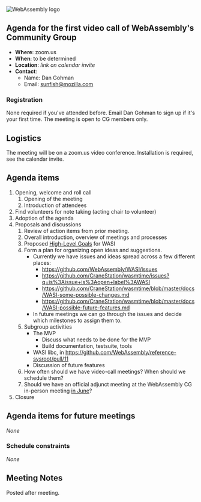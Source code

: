 ![WebAssembly logo](/images/WebAssembly.png)

## Agenda for the first video call of WebAssembly's Community Group

- **Where**: zoom.us
- **When**: to be determined
- **Location**: *link on calendar invite*
- **Contact**:
    - Name: Dan Gohman
    - Email: sunfish@mozilla.com

### Registration

None required if you've attended before. Email Dan Gohman to sign up if it's
your first time. The meeting is open to CG members only.

## Logistics

The meeting will be on a zoom.us video conference.
Installation is required, see the calendar invite.

## Agenda items

1. Opening, welcome and roll call
    1. Opening of the meeting
    1. Introduction of attendees
1. Find volunteers for note taking (acting chair to volunteer)
1. Adoption of the agenda
1. Proposals and discussions
    1. Review of action items from prior meeting.
    1. Overall introduction, overview of meetings and processes
    1. Proposed [High-Level Goals] for WASI
    1. Form a plan for organizing open ideas and suggestions.
        * Currently we have issues and ideas spread across a few different places:
           - https://github.com/WebAssembly/WASI/issues
           - https://github.com/CraneStation/wasmtime/issues?q=is%3Aissue+is%3Aopen+label%3AWASI
           - https://github.com/CraneStation/wasmtime/blob/master/docs/WASI-some-possible-changes.md
           - https://github.com/CraneStation/wasmtime/blob/master/docs/WASI-possible-future-features.md
        * In future meetings we can go through the issues and decide which
          milestones to assign them to.
    1. Subgroup activities
        * The MVP
           - Discuss what needs to be done for the MVP
           - Build documentation, testsuite, tools
        * WASI libc, in https://github.com/WebAssembly/reference-sysroot/pull/11
        * Discussion of future features
    1. How often should we have video-call meetings? When should we schedule them?
    1. Should we have an official adjunct meeting at the WebAssembly CG
       in-person meeting [in June](https://github.com/WebAssembly/meetings/blob/master/2019/CG-06.md)?
1. Closure

[High-Level Goals]: https://github.com/WebAssembly/WASI/blob/high-level-goals/docs/HighLevelGoals.md

## Agenda items for future meetings

*None*

### Schedule constraints

*None*

## Meeting Notes

Posted after meeting.
